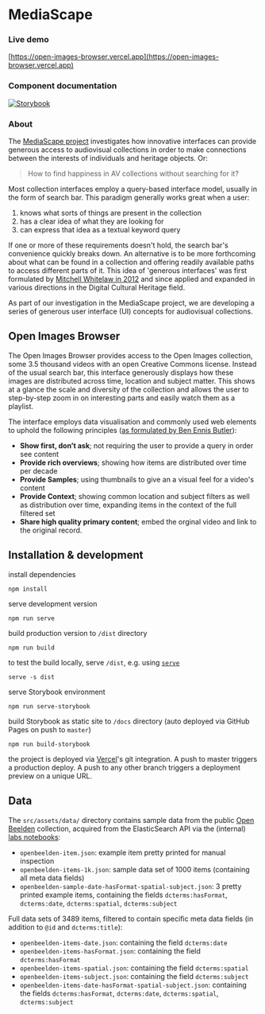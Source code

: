# MediaScape

### Live demo

[https://open-images-browser.vercel.app](https://open-images-browser.vercel.app)

### Component documentation

[![Storybook](https://cdn.jsdelivr.net/gh/storybookjs/brand@master/badge/badge-storybook.svg)](https://beeldengeluid.github.io/open-images-browser/)

### About

The [MediaScape project](https://www.beeldengeluid.nl/en/knowledge/projects/mediascape) investigates how innovative interfaces can provide generous access to audiovisual collections in order to make connections between the interests of individuals and heritage objects. Or:

> How to find happiness in AV collections without searching for it?

Most collection interfaces employ a query-based interface model, usually in the form of search bar. This paradigm generally works great when a user:

1. knows what sorts of things are present in the collection
2. has a clear idea of what they are looking for
3. can express that idea as a textual keyword query

If one or more of these requirements doesn't hold, the search bar's convenience quickly breaks down. An alternative is to be more forthcoming about what can be found in a collection and offering readily available paths to access different parts of it. This idea of 'generous interfaces' was first formulated by [Mitchell Whitelaw in 2012](http://mtchl.net/towards-generous-interfaces-for-archival-collections/) and since applied and expanded in various directions in the Digital Cultural Heritage field.

As part of our investigation in the MediaScape project, we are developing a series of generous user interface (UI) concepts for audiovisual collections.

## Open Images Browser

The Open Images Browser provides access to the Open Images collection, some 3.5 thousand videos with an open Creative Commons license. Instead of the usual search bar, this interface generously displays how these images are distributed across time, location and subject matter. This shows at a glance the scale and diversity of the collection and allows the user to step-by-step zoom in on interesting parts and easily watch them as a playlist.

The interface employs data visualisation and commonly used web elements to uphold the following principles ([as formulated by Ben Ennis Butler](https://mw2013.museumsandtheweb.com/paper/visual-exploration-of-australian-prints-and-printmaking/)):

- **Show first, don’t ask**; not requiring the user to provide a query in order see content
- **Provide rich overviews**; showing how items are distributed over time per decade
- **Provide Samples**; using thumbnails to give an a visual feel for a video's content
- **Provide Context**; showing common location and subject filters as well as distribution over time, expanding items in the context of the full filtered set
- **Share high quality primary content**; embed the orginal video and link to the original record.

## Installation & development

install dependencies

    npm install

serve development version

    npm run serve

build production version to `/dist` directory

    npm run build

to test the build locally, serve `/dist`, e.g. using [`serve`](https://github.com/zeit/serve)

    serve -s dist

serve Storybook environment

    npm run serve-storybook

build Storybook as static site to `/docs` directory (auto deployed via GitHub Pages on push to `master`)

    npm run build-storybook

the project is deployed via [Vercel](https://vercel.com/)'s git integration. A push to master triggers a production deploy. A push to any other branch triggers a deployment preview on a unique URL.

## Data

The `src/assets/data/` directory contains sample data from the public [Open Beelden](https://openbeelden.nl/) collection, acquired from the ElasticSearch API via the (internal) [labs notebooks](https://github.com/beeldengeluid/labs-notebooks):

- `openbeelden-item.json`: example item pretty printed for manual inspection
- `openbeelden-items-1k.json`: sample data set of 1000 items (containing all meta data fields)
- `openbeelden-sample-date-hasFormat-spatial-subject.json`: 3 pretty printed example items, containing the fields `dcterms:hasFormat`, `dcterms:date`, `dcterms:spatial`, `dcterms:subject`

Full data sets of 3489 items, filtered to contain specific meta data fields (in addition to `@id` and `dcterms:title`):

- `openbeelden-items-date.json`: containing the field `dcterms:date`
- `openbeelden-items-hasFormat.json`: containing the field `dcterms:hasFormat`
- `openbeelden-items-spatial.json`: containing the field `dcterms:spatial`
- `openbeelden-items-subject.json`: containing the field `dcterms:subject`
- `openbeelden-items-date-hasFormat-spatial-subject.json`: containing the fields `dcterms:hasFormat`, `dcterms:date`, `dcterms:spatial`, `dcterms:subject`
